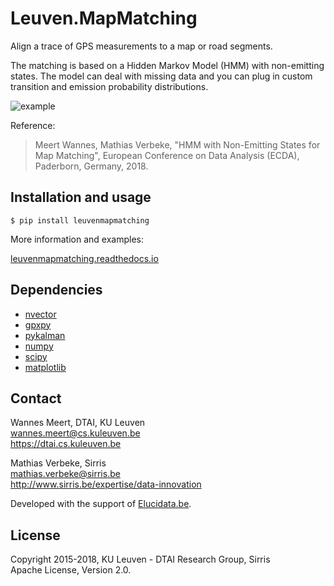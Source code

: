# Leuven.MapMatching

Align a trace of GPS measurements to a map or road segments.

The matching is based on a Hidden Markov Model (HMM) with non-emitting 
states. The model can deal with missing data and you can plug in custom
transition and emission probability distributions.

![example](http://people.cs.kuleuven.be/wannes.meert/dtaimapmatching/example1.png)

Reference:

> Meert Wannes, Mathias Verbeke, "HMM with Non-Emitting States for Map Matching",
> European Conference on Data Analysis (ECDA), Paderborn, Germany, 2018.

## Installation and usage

    $ pip install leuvenmapmatching

More information and examples:

[leuvenmapmatching.readthedocs.io](https://leuvenmapmatching.readthedocs.io)

## Dependencies

- [nvector](https://github.com/pbrod/Nvector)
- [gpxpy](https://github.com/tkrajina/gpxpy)
- [pykalman](https://pykalman.github.io)
- [numpy](http://www.numpy.org)
- [scipy](https://www.scipy.org)
- [matplotlib](http://matplotlib.org)


## Contact

Wannes Meert, DTAI, KU Leuven  
wannes.meert@cs.kuleuven.be  
https://dtai.cs.kuleuven.be

Mathias Verbeke, Sirris  
mathias.verbeke@sirris.be  
http://www.sirris.be/expertise/data-innovation

Developed with the support of [Elucidata.be](http://www.elucidata.be).


## License

Copyright 2015-2018, KU Leuven - DTAI Research Group, Sirris  
Apache License, Version 2.0.
